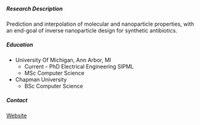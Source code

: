 ##### Research Description

Prediction and interpolation of molecular and nanoparticle properties, with an end-goal of inverse nanoparticle design for synthetic antibiotics.

##### Education

- University Of Michigan, Ann Arbor, MI
    - Current - PhD Electrical Engineering SIPML
    - MSc Computer Science
- Chapman University
    - BSc Computer Science

##### Contact

[Website](https://mraymond.info)